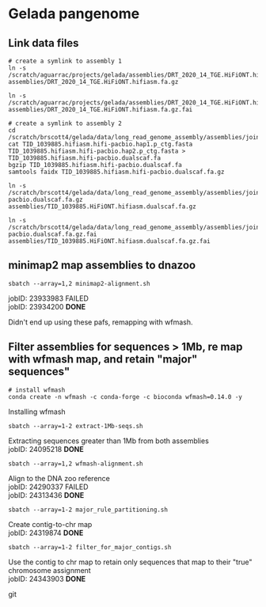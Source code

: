 # Gelada pangenome

## Link data files

```shell
# create a symlink to assembly 1 
ln -s /scratch/aguarrac/projects/gelada/assemblies/DRT_2020_14_TGE.HiFiONT.hifiasm.dualscafTelom/DRT_2020_14_TGE.HiFiONT.hifiasm.dualscafTelom.bp.dip.fa.gz assemblies/DRT_2020_14_TGE.HiFiONT.hifiasm.fa.gz

ln -s /scratch/aguarrac/projects/gelada/assemblies/DRT_2020_14_TGE.HiFiONT.hifiasm.dualscafTelom/DRT_2020_14_TGE.HiFiONT.hifiasm.dualscafTelom.bp.dip.fa.gz.fai assemblies/DRT_2020_14_TGE.HiFiONT.hifiasm.fa.gz.fai

# create a symlink to assembly 2
cd /scratch/brscott4/gelada/data/long_read_genome_assembly/assemblies/joint_pacbio_ont
cat TID_1039885.hifiasm.hifi-pacbio.hap1.p_ctg.fasta TID_1039885.hifiasm.hifi-pacbio.hap2.p_ctg.fasta > TID_1039885.hifiasm.hifi-pacbio.dualscaf.fa
bgzip TID_1039885.hifiasm.hifi-pacbio.dualscaf.fa
samtools faidx TID_1039885.hifiasm.hifi-pacbio.dualscaf.fa.gz

ln -s /scratch/brscott4/gelada/data/long_read_genome_assembly/assemblies/joint_pacbio_ont/TID_1039885.hifiasm.hifi-pacbio.dualscaf.fa.gz assemblies/TID_1039885.HiFiONT.hifiasm.dualscaf.fa.gz 

ln -s /scratch/brscott4/gelada/data/long_read_genome_assembly/assemblies/joint_pacbio_ont/TID_1039885.hifiasm.hifi-pacbio.dualscaf.fa.gz.fai assemblies/TID_1039885.HiFiONT.hifiasm.dualscaf.fa.gz.fai
```

## minimap2 map assemblies to dnazoo

```shell
sbatch --array=1,2 minimap2-alignment.sh
```
jobID: 23933983		FAILED  
jobID: 23934200     **DONE**  

Didn't end up using these pafs, remapping with wfmash.  

## Filter assemblies for sequences > 1Mb, re map with wfmash map, and retain "major" sequences"

```shell 
# install wfmash 
conda create -n wfmash -c conda-forge -c bioconda wfmash=0.14.0 -y
```
Installing wfmash

```shell
sbatch --array=1-2 extract-1Mb-seqs.sh
```
Extracting sequences greater than 1Mb from both assemblies       
jobID: 24095218  	**DONE** 

```shell
sbatch --array=1,2 wfmash-alignment.sh
```
Align to the DNA zoo reference   
jobID: 24290337		FAILED   
jobID: 24313436		**DONE**

```shell
sbatch --array=1-2 major_rule_partitioning.sh
```
Create contig-to-chr map     
jobID: 24319874		**DONE**   

```shell
sbatch --array=1-2 filter_for_major_contigs.sh
```
Use the contig to chr map to retain only sequences that map to their "true" chromosome assignment          
jobID: 24343903		**DONE**    




git
